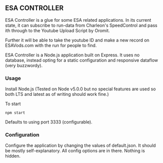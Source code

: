 ## ESA CONTROLLER ##

ESA Controller is a glue for some ESA related applications.
In its current state, it can subscribe to run-data from Charleon's SpeedControl and pass ith through to the Youtube Upload Script by Oromit.

Further it will be able to take the youtube ID and make a new record on ESAVods.com with the run for people to find.

ESA Controller is a  Node.js application built on Express.
It uses no database, instead opting for a static configuration and responsive dataflow (very buzzwordy).

### Usage ###

Install Node.js (Tested on Node v5.0.0 but no special features are used so both LTS and latest as of writing should work fine.)

To start

````
npm start
````

Defaults to using port 3333 (configurable).

### Configuration ###

Configure the application by changing the values of default.json.
It should be mostly self-explanatory.
All config options are in there. Nothing is hidden.

